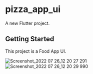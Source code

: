 # pizza_app_ui

A new Flutter project.

## Getting Started

This project is a Food App UI.

![Screenshot_2022 07 26_12 20 27 291](https://user-images.githubusercontent.com/62571684/180937392-3f1d7a0c-2653-4aa7-ad06-37877f2eb4b3.png)
![Screenshot_2022 07 26_12 20 29 990](https://user-images.githubusercontent.com/62571684/180937407-e0eb7745-d437-490e-9003-4736e208b2b2.png)
